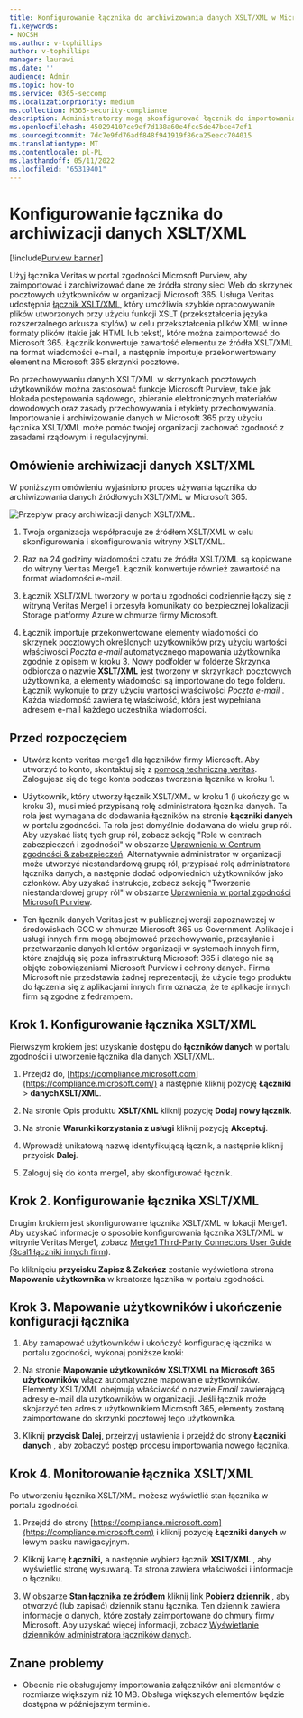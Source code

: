 ```yaml
---
title: Konfigurowanie łącznika do archiwizowania danych XSLT/XML w Microsoft 365
f1.keywords:
- NOCSH
ms.author: v-tophillips
author: v-tophillips
manager: laurawi
ms.date: ''
audience: Admin
ms.topic: how-to
ms.service: O365-seccomp
ms.localizationpriority: medium
ms.collection: M365-security-compliance
description: Administratorzy mogą skonfigurować łącznik do importowania i archiwizowania danych XSLT/XML z usługi Veritas w Microsoft 365. Ten łącznik umożliwia archiwizowanie danych ze źródeł danych innych firm w Microsoft 365, dzięki czemu można używać funkcji zgodności, takich jak archiwizowanie prawne, wyszukiwanie zawartości i zasady przechowywania w celu zarządzania danymi innych firm w organizacji.
ms.openlocfilehash: 450294107ce9ef7d138a60e4fcc5de47bce47ef1
ms.sourcegitcommit: 7dc7e9fd76adf848f941919f86ca25eecc704015
ms.translationtype: MT
ms.contentlocale: pl-PL
ms.lasthandoff: 05/11/2022
ms.locfileid: "65319401"
---
```

# <a name="set-up-a-connector-to-archive-xsltxml-data"></a>Konfigurowanie łącznika do archiwizacji danych XSLT/XML

[!include[Purview banner](../includes/purview-rebrand-banner.md)]

Użyj łącznika Veritas w portal zgodności Microsoft Purview, aby zaimportować i zarchiwizować dane ze źródła strony sieci Web do skrzynek pocztowych użytkowników w organizacji Microsoft 365. Usługa Veritas udostępnia [łącznik XSLT/XML](https://globanet.com/xslt-xml), który umożliwia szybkie opracowywanie plików utworzonych przy użyciu funkcji XSLT (przekształcenia języka rozszerzalnego arkusza stylów) w celu przekształcenia plików XML w inne formaty plików (takie jak HTML lub tekst), które można zaimportować do Microsoft 365. Łącznik konwertuje zawartość elementu ze źródła XSLT/XML na format wiadomości e-mail, a następnie importuje przekonwertowany element na Microsoft 365 skrzynki pocztowe.

Po przechowywaniu danych XSLT/XML w skrzynkach pocztowych użytkowników można zastosować funkcje Microsoft Purview, takie jak blokada postępowania sądowego, zbieranie elektronicznych materiałów dowodowych oraz zasady przechowywania i etykiety przechowywania. Importowanie i archiwizowanie danych w Microsoft 365 przy użyciu łącznika XSLT/XML może pomóc twojej organizacji zachować zgodność z zasadami rządowymi i regulacyjnymi.

## <a name="overview-of-archiving-xsltxml-data"></a>Omówienie archiwizacji danych XSLT/XML

W poniższym omówieniu wyjaśniono proces używania łącznika do archiwizowania danych źródłowych XSLT/XML w Microsoft 365.

![Przepływ pracy archiwizacji danych XSLT/XML.](../media/XSLT-XMLConnectorWorkflow.png)

1. Twoja organizacja współpracuje ze źródłem XSLT/XML w celu skonfigurowania i skonfigurowania witryny XSLT/XML.

2. Raz na 24 godziny wiadomości czatu ze źródła XSLT/XML są kopiowane do witryny Veritas Merge1. Łącznik konwertuje również zawartość na format wiadomości e-mail.

3. Łącznik XSLT/XML tworzony w portalu zgodności codziennie łączy się z witryną Veritas Merge1 i przesyła komunikaty do bezpiecznej lokalizacji Storage platformy Azure w chmurze firmy Microsoft.

4. Łącznik importuje przekonwertowane elementy wiadomości do skrzynek pocztowych określonych użytkowników przy użyciu wartości właściwości *Poczta e-mail* automatycznego mapowania użytkownika zgodnie z opisem w kroku 3. Nowy podfolder w folderze Skrzynka odbiorcza o nazwie **XSLT/XML** jest tworzony w skrzynkach pocztowych użytkownika, a elementy wiadomości są importowane do tego folderu. Łącznik wykonuje to przy użyciu wartości właściwości *Poczta e-mail* . Każda wiadomość zawiera tę właściwość, która jest wypełniana adresem e-mail każdego uczestnika wiadomości.

## <a name="before-you-begin"></a>Przed rozpoczęciem

- Utwórz konto veritas merge1 dla łączników firmy Microsoft. Aby utworzyć to konto, skontaktuj się z [pomocą techniczną veritas](https://www.veritas.com/content/support/). Zalogujesz się do tego konta podczas tworzenia łącznika w kroku 1.

- Użytkownik, który utworzy łącznik XSLT/XML w kroku 1 (i ukończy go w kroku 3), musi mieć przypisaną rolę administratora łącznika danych. Ta rola jest wymagana do dodawania łączników na stronie **Łączniki danych** w portalu zgodności. Ta rola jest domyślnie dodawana do wielu grup ról. Aby uzyskać listę tych grup ról, zobacz sekcję "Role w centrach zabezpieczeń i zgodności" w obszarze [Uprawnienia w Centrum zgodności & zabezpieczeń](../security/office-365-security/permissions-in-the-security-and-compliance-center.md#roles-in-the-security--compliance-center). Alternatywnie administrator w organizacji może utworzyć niestandardową grupę ról, przypisać rolę administratora łącznika danych, a następnie dodać odpowiednich użytkowników jako członków. Aby uzyskać instrukcje, zobacz sekcję "Tworzenie niestandardowej grupy ról" w obszarze [Uprawnienia w portal zgodności Microsoft Purview](microsoft-365-compliance-center-permissions.md#create-a-custom-role-group).

- Ten łącznik danych Veritas jest w publicznej wersji zapoznawczej w środowiskach GCC w chmurze Microsoft 365 us Government. Aplikacje i usługi innych firm mogą obejmować przechowywanie, przesyłanie i przetwarzanie danych klientów organizacji w systemach innych firm, które znajdują się poza infrastrukturą Microsoft 365 i dlatego nie są objęte zobowiązaniami Microsoft Purview i ochrony danych. Firma Microsoft nie przedstawia żadnej reprezentacji, że użycie tego produktu do łączenia się z aplikacjami innych firm oznacza, że te aplikacje innych firm są zgodne z fedrampem.

## <a name="step-1-set-up-an-xsltxml-connector"></a>Krok 1. Konfigurowanie łącznika XSLT/XML

Pierwszym krokiem jest uzyskanie dostępu do **łączników danych** w portalu zgodności i utworzenie łącznika dla danych XSLT/XML.

1. Przejdź do, [https://compliance.microsoft.com](https://compliance.microsoft.com/) a następnie kliknij pozycję **Łączniki** >  **danychXSLT/XML**.

2. Na stronie Opis produktu **XSLT/XML** kliknij pozycję **Dodaj nowy łącznik**.

3. Na stronie **Warunki korzystania z usługi** kliknij pozycję **Akceptuj**.

4. Wprowadź unikatową nazwę identyfikującą łącznik, a następnie kliknij przycisk **Dalej**.

5. Zaloguj się do konta merge1, aby skonfigurować łącznik.

## <a name="step-2-configure-an-xsltxml-connector"></a>Krok 2. Konfigurowanie łącznika XSLT/XML

Drugim krokiem jest skonfigurowanie łącznika XSLT/XML w lokacji Merge1. Aby uzyskać informacje o sposobie konfigurowania łącznika XSLT/XML w witrynie Veritas Merge1, zobacz [Merge1 Third-Party Connectors User Guide (Scal1 łączniki innych firm](https://docs.ms.merge1.globanetportal.com/Merge1%20Third-Party%20Connectors%20XSLT-XML%20User%20Guide%20.pdf)).

Po kliknięciu **przycisku Zapisz & Zakończ** zostanie wyświetlona strona **Mapowanie użytkownika** w kreatorze łącznika w portalu zgodności.

## <a name="step-3-map-users-and-complete-the-connector-setup"></a>Krok 3. Mapowanie użytkowników i ukończenie konfiguracji łącznika

1. Aby zamapować użytkowników i ukończyć konfigurację łącznika w portalu zgodności, wykonaj poniższe kroki:

2. Na stronie **Mapowanie użytkowników XSLT/XML na Microsoft 365 użytkowników** włącz automatyczne mapowanie użytkowników. Elementy XSLT/XML obejmują właściwość o nazwie *Email* zawierającą adresy e-mail dla użytkowników w organizacji. Jeśli łącznik może skojarzyć ten adres z użytkownikiem Microsoft 365, elementy zostaną zaimportowane do skrzynki pocztowej tego użytkownika.

3. Kliknij **przycisk Dalej**, przejrzyj ustawienia i przejdź do strony **Łączniki danych** , aby zobaczyć postęp procesu importowania nowego łącznika.

## <a name="step-4-monitor-the-xsltxml-connector"></a>Krok 4. Monitorowanie łącznika XSLT/XML

Po utworzeniu łącznika XSLT/XML możesz wyświetlić stan łącznika w portalu zgodności.

1. Przejdź do strony [https://compliance.microsoft.com](https://compliance.microsoft.com) i kliknij pozycję **Łączniki danych** w lewym pasku nawigacyjnym.

2. Kliknij kartę **Łączniki,** a następnie wybierz łącznik **XSLT/XML** , aby wyświetlić stronę wysuwaną. Ta strona zawiera właściwości i informacje o łączniku.

3. W obszarze **Stan łącznika ze źródłem** kliknij link **Pobierz dziennik** , aby otworzyć (lub zapisać) dziennik stanu łącznika. Ten dziennik zawiera informacje o danych, które zostały zaimportowane do chmury firmy Microsoft. Aby uzyskać więcej informacji, zobacz [Wyświetlanie dzienników administratora łączników danych](data-connector-admin-logs.md).

## <a name="known-issues"></a>Znane problemy

- Obecnie nie obsługujemy importowania załączników ani elementów o rozmiarze większym niż 10 MB. Obsługa większych elementów będzie dostępna w późniejszym terminie.
